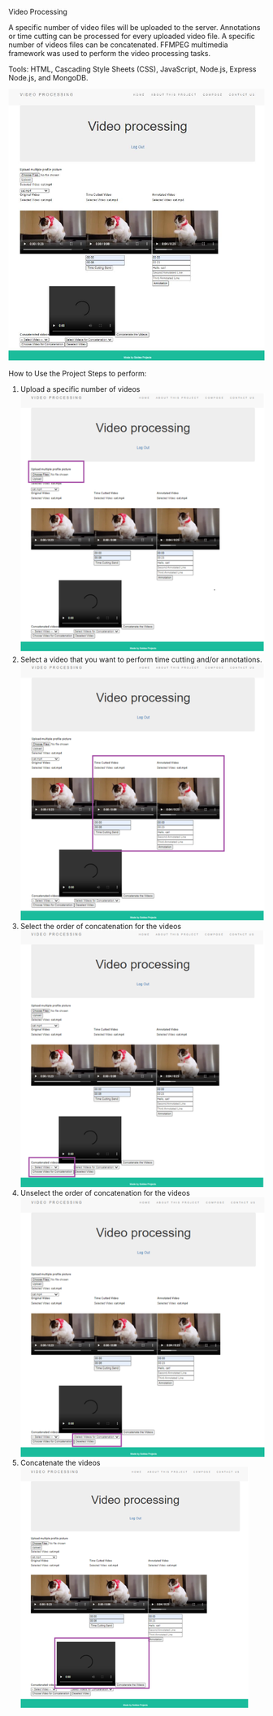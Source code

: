 Video Processing


A specific number of video files will be uploaded to the server. Annotations or time cutting can be processed for every uploaded video file.  A specific number of videos files can be concatenated. FFMPEG multimedia framework was used to perform the video processing tasks.

Tools: HTML, Cascading Style Sheets (CSS), JavaScript, Node.js, Express Node.js, and MongoDB.

![](./pictures/Main.png)

How to Use the Project
Steps to perform:
1.	Upload a specific number of videos
  ![](./pictures/uploadVideos.png)
2.	Select a video that you want to perform time cutting and/or annotations.
  ![](./pictures/selectVideoTimeCuttingAnnotation.png)
3.	Select the order of concatenation for the videos
  ![](./pictures/orderVideosForConcatenation.png)
4.	Unselect the order of concatenation for the videos
  ![](./pictures/deselectVideosForConcatenation.png)
5.	Concatenate the videos
  ![](./pictures/concatenateVideos.png)

